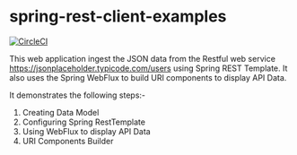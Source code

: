 # spring-rest-client-examples

[![CircleCI](https://circleci.com/gh/yerasoni20/spring-rest-client-examples/tree/master.svg?style=svg)](https://circleci.com/gh/yerasoni20/spring-rest-client-examples/tree/master)

This web application ingest the JSON data from the Restful web service  https://jsonplaceholder.typicode.com/users using Spring REST Template. It also uses the Spring WebFlux to build URI components to display API Data.

It demonstrates the following steps:-

1) Creating Data Model
2) Configuring Spring RestTemplate
3) Using WebFlux to display API Data
4) URI Components Builder
